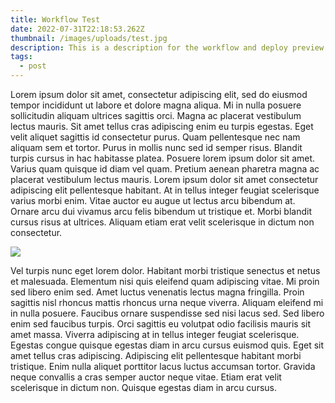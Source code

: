 ```yaml
---
title: Workflow Test
date: 2022-07-31T22:18:53.262Z
thumbnail: /images/uploads/test.jpg
description: This is a description for the workflow and deploy preview test
tags:
  - post
---
```

Lorem ipsum dolor sit amet, consectetur adipiscing elit, sed do eiusmod tempor incididunt ut labore et dolore magna aliqua. Mi in nulla posuere sollicitudin aliquam ultrices sagittis orci. Magna ac placerat vestibulum lectus mauris. Sit amet tellus cras adipiscing enim eu turpis egestas. Eget velit aliquet sagittis id consectetur purus. Quam pellentesque nec nam aliquam sem et tortor. Purus in mollis nunc sed id semper risus. Blandit turpis cursus in hac habitasse platea. Posuere lorem ipsum dolor sit amet. Varius quam quisque id diam vel quam. Pretium aenean pharetra magna ac placerat vestibulum lectus mauris. Lorem ipsum dolor sit amet consectetur adipiscing elit pellentesque habitant. At in tellus integer feugiat scelerisque varius morbi enim. Vitae auctor eu augue ut lectus arcu bibendum at. Ornare arcu dui vivamus arcu felis bibendum ut tristique et. Morbi blandit cursus risus at ultrices. Aliquam etiam erat velit scelerisque in dictum non consectetur.

![](/images/uploads/las-vegas-1.jpg)

Vel turpis nunc eget lorem dolor. Habitant morbi tristique senectus et netus et malesuada. Elementum nisi quis eleifend quam adipiscing vitae. Mi proin sed libero enim sed. Amet luctus venenatis lectus magna fringilla. Proin sagittis nisl rhoncus mattis rhoncus urna neque viverra. Aliquam eleifend mi in nulla posuere. Faucibus ornare suspendisse sed nisi lacus sed. Sed libero enim sed faucibus turpis. Orci sagittis eu volutpat odio facilisis mauris sit amet massa. Viverra adipiscing at in tellus integer feugiat scelerisque. Egestas congue quisque egestas diam in arcu cursus euismod quis. Eget sit amet tellus cras adipiscing. Adipiscing elit pellentesque habitant morbi tristique. Enim nulla aliquet porttitor lacus luctus accumsan tortor. Gravida neque convallis a cras semper auctor neque vitae. Etiam erat velit scelerisque in dictum non. Quisque egestas diam in arcu cursus.